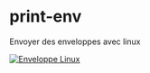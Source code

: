 # print-env
Envoyer des enveloppes avec linux

[![Enveloppe Linux](https://img.youtube.com/vi/RnF4rgt3kNo/9.jpg)](https://www.youtube.com/watch?v=RnF4rgt3kNo "Enveloppe Linux")

